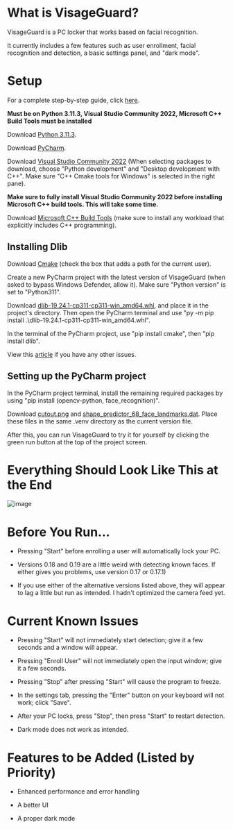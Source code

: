 # What is VisageGuard?

VisageGuard is a PC locker that works based on facial recognition. 

It currently includes a few features such as user enrollment, facial recognition and detection, a basic settings panel, and "dark mode".

# Setup

For a complete step-by-step guide, click [here](https://github.com/lucaxbandini/VisageGuard/blob/main/Step-By-Step-Guide.md).

**Must be on Python 3.11.3, Visual Studio Community 2022, Microsoft C++ Build Tools must be installed**

Download [Python 3.11.3](https://www.python.org/downloads/release/python-3113/).

Download [PyCharm](https://www.jetbrains.com/pycharm/download/?section=windows).

Download [Visual Studio Community 2022](https://visualstudio.microsoft.com/downloads/?q=build+tools) (When selecting packages to download, choose "Python development" and "Desktop development with C++". Make sure "C++ Cmake tools for Windows" is selected in the right pane).

**Make sure to fully install Visual Studio Community 2022 before installing Microsoft C++ build tools. This will take some time.**

Download [Microsoft C++ Build Tools](https://visualstudio.microsoft.com/visual-cpp-build-tools/) (make sure to install any workload that explicitly includes C++ programming).

## Installing Dlib

Download [Cmake](https://cmake.org/download/) (check the box that adds a path for the current user).

Create a new PyCharm project with the latest version of VisageGuard (when asked to bypass Windows Defender, allow it). Make sure "Python version" is set to "Python311".

Download [dlib-19.24.1-cp311-cp311-win_amd64.whl](https://github.com/Murtaza-Saeed/dlib/blob/master/dlib-19.24.1-cp311-cp311-win_amd64.whl), and place it in the project's directory. Then open the PyCharm terminal and use "py -m pip install .\dlib-19.24.1-cp311-cp311-win_amd64.whl".

In the terminal of the PyCharm project, use "pip install cmake", then "pip install dlib".

View this [article](https://medium.com/analytics-vidhya/how-to-install-dlib-library-for-python-in-windows-10-57348ba1117f) if you have any other issues.

## Setting up the PyCharm project

In the PyCharm project terminal, install the remaining required packages by using "pip install (opencv-python, face_recognition)".

Download [cutout.png](https://github.com/lucaxbandini/VisageGuard/tree/main/Photos/cutout.png) and [shape_predictor_68_face_landmarks.dat](https://github.com/italojs/facial-landmarks-recognition/blob/master/shape_predictor_68_face_landmarks.dat). Place these files in the same .venv directory as the current version file.

After this, you can run VisageGuard to try it for yourself by clicking the green run button at the top of the project screen.

# Everything Should Look Like This at the End

![image](https://github.com/lucaxbandini/VisageGuard/assets/152310492/73d8134e-b338-492b-8ac4-9a4f2ef9215d)

# Before You Run...

- Pressing "Start" before enrolling a user will automatically lock your PC.

- Versions 0.18 and 0.19 are a little weird with detecting known faces. If either gives you problems, use version 0.17 or 0.17.1)
  
- If you use either of the alternative versions listed above, they will appear to lag a little but run as intended. I hadn't optimized the camera feed yet.

# Current Known Issues

- Pressing "Start" will not immediately start detection; give it a few seconds and a window will appear.

- Pressing "Enroll User" will not immediately open the input window; give it a few seconds.

- Pressing "Stop" after pressing "Start" will cause the program to freeze.

- In the settings tab, pressing the "Enter" button on your keyboard will not work; click "Save".

- After your PC locks, press "Stop", then press "Start" to restart detection.

- Dark mode does not work as intended.

# Features to be Added (Listed by Priority)
  
- Enhanced performance and error handling
  
- A better UI
  
- A proper dark mode




